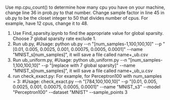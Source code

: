 Use mp.cpu_count() to determine how many cpu you have on your machine, change line 36 in prob.py to that number. Change sample factor in line 45 in ub.py to be the closet integer to 50 that divides number of cpus. For example, have 12 cpus, change it to 48. 

1. Use Find_sparsity.ipynb to find the appropriate value for global sparsity. Choose 7 global sparsity rate exclude 1. 
2. Run ub.py, #Usage: python ub.py --n "[num_samples-1,100,100,10]" --p "[0.01, 0.005, 0.0025, 0.001, 0.00075, 0.0005, 0.0001]" --name "MNIST_s[num_samples]", it will save a file called name+_ub.csv
3. Run ub_uniform.py, #Usage: python ub_uniform.py --n "[num_samples-1,100,100,10]" --p "[replace with 7 global sparsity]" --name "MNIST_s[num_samples]", it will save a file called name+_ub_u.csv
4. run check_exact.py: For example, for Perceptron100 with num_samples = 3: #Usage: check_exact.py --n "[784,100,100,10]" --p "[0.01, 0.005, 0.0025, 0.001, 0.00075, 0.0005, 0.0001]" --name "MNIST_s3" --model "Perceptron100" --dataset "MNIST" --sample_points 3